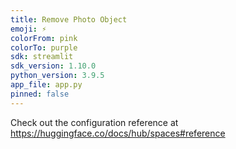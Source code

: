 ```yaml
---
title: Remove Photo Object
emoji: ⚡
colorFrom: pink
colorTo: purple
sdk: streamlit
sdk_version: 1.10.0
python_version: 3.9.5
app_file: app.py
pinned: false
---
```


Check out the configuration reference at https://huggingface.co/docs/hub/spaces#reference
